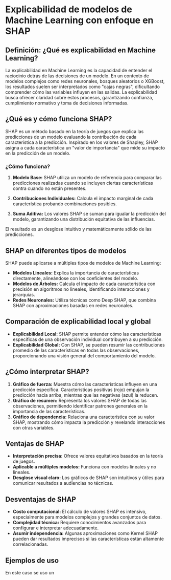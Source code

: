# Explicabilidad de modelos de Machine Learning con enfoque en SHAP

## Definición: ¿Qué es explicabilidad en Machine Learning?

La explicabilidad en Machine Learning es la capacidad de entender el raciocinio detrás de las decisiones de un modelo. 
En un contexto de modelos complejos como redes neuronales, bosques aleatorios o XGBoost, los 
resultados suelen ser interpretados como "cajas negras", dificultando comprender cómo las variables influyen en 
las salidas. La explicabilidad busca ofrecer claridad sobre estos procesos, garantizando confianza, cumplimiento normativo 
y toma de decisiones informadas.

## ¿Qué es y cómo funciona SHAP?

SHAP es un método basado en la teoría de juegos que explica las predicciones de un modelo evaluando la contribución 
de cada característica a la predicción. Inspirado en los valores de Shapley, SHAP asigna a cada característica un "valor de importancia" 
que mide su impacto en la predicción de un modelo.

### ¿Cómo funciona?

1. **Modelo Base:** SHAP utiliza un modelo de referencia para comparar las predicciones realizadas cuando se incluyen ciertas 
características contra cuando no están presentes.

2. **Contribuciones Individuales:** Calcula el impacto marginal de cada característica probando combinaciones posibles.

3. **Suma Aditiva:** Los valores SHAP se suman para igualar la predicción del modelo, garantizando una distribución equitativa de las influencias.

El resultado es un desglose intuitivo y matemáticamente sólido de las predicciones.


## SHAP en diferentes tipos de modelos

SHAP puede aplicarse a múltiples tipos de modelos de Machine Learning:

- **Modelos Lineales:** Explica la importancia de características directamente, alineándose con los coeficientes del modelo.
- **Modelos de Árboles:** Calcula el impacto de cada característica con precisión en algoritmos no lineales, identificando interacciones y jerarquías.
- **Redes Neuronales:** Utiliza técnicas como Deep SHAP, que combina SHAP con aproximaciones basadas en redes neuronales.

## Comparación de explicabilidad local y global

- **Explicabilidad Local:** SHAP permite entender cómo las características específicas de una observación individual contribuyen a su predicción.
- **Explicabilidad Global:** Con SHAP, se pueden resumir las contribuciones promedio de las características en todas las observaciones, proporcionando una visión general del comportamiento del modelo.

## ¿Cómo interpretar SHAP?

1. **Gráfico de fuerza:** Muestra cómo las características influyen en una predicción específica. Características positivas (rojo) empujan la predicción hacia arriba, mientras que las negativas (azul) la reducen.
2. **Gráfico de resumen:** Representa los valores SHAP de todas las observaciones, permitiendo identificar patrones generales en la importancia de las características.
3. **Gráfico de dependencia:** Relaciona una característica con su valor SHAP, mostrando cómo impacta la predicción y revelando interacciones con otras variables.


## Ventajas de SHAP

- **Interpretación precisa:** Ofrece valores equitativos basados en la teoría de juegos.
- **Aplicable a múltiples modelos:** Funciona con modelos lineales y no lineales.
- **Desglose visual claro:** Los gráficos de SHAP son intuitivos y útiles para comunicar resultados a audiencias no técnicas.

## Desventajas de SHAP

- **Costo computacional:** El cálculo de valores SHAP es intensivo, especialmente para modelos complejos y grandes conjuntos de datos.
- **Complejidad técnica:** Requiere conocimientos avanzados para configurar e interpretar adecuadamente.
- **Asumir independencia:** Algunas aproximaciones como Kernel SHAP pueden dar resultados imprecisos si las características están altamente correlacionadas.


## Ejemplos de uso

En este caso se uso un
